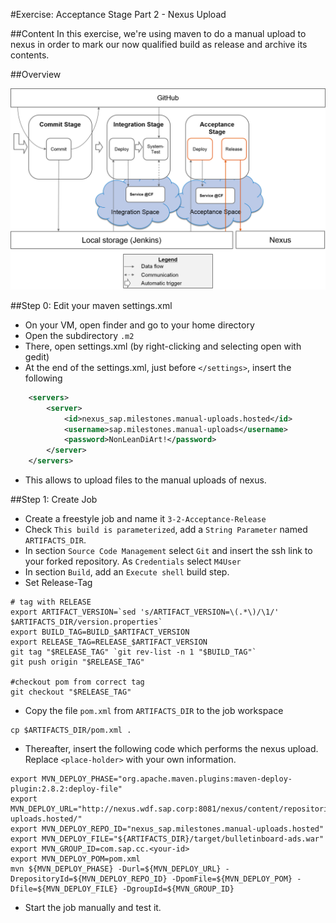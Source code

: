 #Exercise: Acceptance Stage Part 2 - Nexus Upload

##Content
In this exercise, we're using maven to do a manual upload to nexus in order to mark our now qualified build as release and archive its contents.

##Overview

<img src="images/ExerciseOverview_3-2_AcceptanceStage.png" width="800" />

##Step 0: Edit your maven settings.xml
- On your VM, open finder and go to your home directory
- Open the subdirectory `.m2`
- There, open settings.xml (by right-clicking and selecting open with gedit)
- At the end of the settings.xml, just before `</settings>`, insert the following
```XML
	<servers>
		<server>
			<id>nexus_sap.milestones.manual-uploads.hosted</id>
			<username>sap.milestones.manual-uploads</username>
			<password>NonLeanDiArt!</password>
        </server>
	</servers>
```
- This allows to upload files to the manual uploads of nexus.

##Step 1: Create Job
- Create a freestyle job and name it `3-2-Acceptance-Release`
- Check `This build is parameterized`, add a `String Parameter` named `ARTIFACTS_DIR`.
- In section `Source Code Management` select `Git` and insert the ssh link to your forked repository. As `Credentials` select `M4User`
- In section `Build`, add an `Execute shell` build step.
- Set Release-Tag
```SHELL
# tag with RELEASE
export ARTIFACT_VERSION=`sed 's/ARTIFACT_VERSION=\(.*\)/\1/' $ARTIFACTS_DIR/version.properties`
export BUILD_TAG=BUILD_$ARTIFACT_VERSION
export RELEASE_TAG=RELEASE_$ARTIFACT_VERSION
git tag "$RELEASE_TAG" `git rev-list -n 1 "$BUILD_TAG"`
git push origin "$RELEASE_TAG"

#checkout pom from correct tag
git checkout "$RELEASE_TAG"
```
- Copy the file `pom.xml` from `ARTIFACTS_DIR` to the job workspace
```SHELL
cp $ARTIFACTS_DIR/pom.xml .
```
- Thereafter, insert the following code which performs the nexus upload. Replace `<place-holder>` with your own information. 
```SHELL
export MVN_DEPLOY_PHASE="org.apache.maven.plugins:maven-deploy-plugin:2.8.2:deploy-file"
export MVN_DEPLOY_URL="http://nexus.wdf.sap.corp:8081/nexus/content/repositories/sap.milestones.manual-uploads.hosted/"
export MVN_DEPLOY_REPO_ID="nexus_sap.milestones.manual-uploads.hosted"
export MVN_DEPLOY_FILE="${ARTIFACTS_DIR}/target/bulletinboard-ads.war"
export MVN_GROUP_ID=com.sap.cc.<your-id>
export MVN_DEPLOY_POM=pom.xml
mvn ${MVN_DEPLOY_PHASE} -Durl=${MVN_DEPLOY_URL} -DrepositoryId=${MVN_DEPLOY_REPO_ID} -DpomFile=${MVN_DEPLOY_POM} -Dfile=${MVN_DEPLOY_FILE} -DgroupId=${MVN_GROUP_ID}
```
- Start the job manually and test it.



